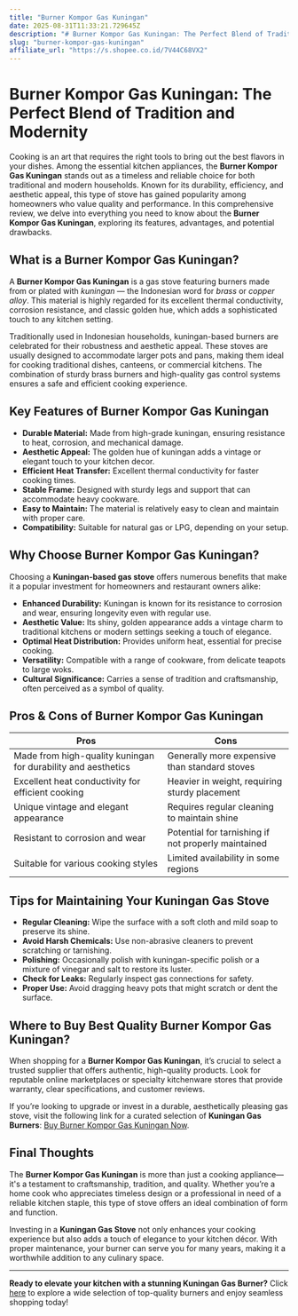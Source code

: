 ```yaml
---
title: "Burner Kompor Gas Kuningan"
date: 2025-08-31T11:33:21.729645Z
description: "# Burner Kompor Gas Kuningan: The Perfect Blend of Tradition and Modernity..."
slug: "burner-kompor-gas-kuningan"
affiliate_url: "https://s.shopee.co.id/7V44C68VX2"
---
```

# Burner Kompor Gas Kuningan: The Perfect Blend of Tradition and Modernity

Cooking is an art that requires the right tools to bring out the best flavors in your dishes. Among the essential kitchen appliances, the **Burner Kompor Gas Kuningan** stands out as a timeless and reliable choice for both traditional and modern households. Known for its durability, efficiency, and aesthetic appeal, this type of stove has gained popularity among homeowners who value quality and performance. In this comprehensive review, we delve into everything you need to know about the **Burner Kompor Gas Kuningan**, exploring its features, advantages, and potential drawbacks.

## What is a Burner Kompor Gas Kuningan?

A **Burner Kompor Gas Kuningan** is a gas stove featuring burners made from or plated with *kuningan* — the Indonesian word for *brass* or *copper alloy*. This material is highly regarded for its excellent thermal conductivity, corrosion resistance, and classic golden hue, which adds a sophisticated touch to any kitchen setting.

Traditionally used in Indonesian households, kuningan-based burners are celebrated for their robustness and aesthetic appeal. These stoves are usually designed to accommodate larger pots and pans, making them ideal for cooking traditional dishes, canteens, or commercial kitchens. The combination of sturdy brass burners and high-quality gas control systems ensures a safe and efficient cooking experience.

## Key Features of Burner Kompor Gas Kuningan

- **Durable Material:** Made from high-grade kuningan, ensuring resistance to heat, corrosion, and mechanical damage.
- **Aesthetic Appeal:** The golden hue of kuningan adds a vintage or elegant touch to your kitchen decor.
- **Efficient Heat Transfer:** Excellent thermal conductivity for faster cooking times.
- **Stable Frame:** Designed with sturdy legs and support that can accommodate heavy cookware.
- **Easy to Maintain:** The material is relatively easy to clean and maintain with proper care.
- **Compatibility:** Suitable for natural gas or LPG, depending on your setup.

## Why Choose Burner Kompor Gas Kuningan?

Choosing a **Kuningan-based gas stove** offers numerous benefits that make it a popular investment for homeowners and restaurant owners alike:

- **Enhanced Durability:** Kuningan is known for its resistance to corrosion and wear, ensuring longevity even with regular use.
- **Aesthetic Value:** Its shiny, golden appearance adds a vintage charm to traditional kitchens or modern settings seeking a touch of elegance.
- **Optimal Heat Distribution:** Provides uniform heat, essential for precise cooking.
- **Versatility:** Compatible with a range of cookware, from delicate teapots to large woks.
- **Cultural Significance:** Carries a sense of tradition and craftsmanship, often perceived as a symbol of quality.

## Pros & Cons of Burner Kompor Gas Kuningan

| **Pros**                                                       | **Cons**                                                     |
|--------------------------------------------------------------|--------------------------------------------------------------|
| Made from high-quality kuningan for durability and aesthetics | Generally more expensive than standard stoves                |
| Excellent heat conductivity for efficient cooking          | Heavier in weight, requiring sturdy placement               |
| Unique vintage and elegant appearance                        | Requires regular cleaning to maintain shine                |
| Resistant to corrosion and wear                             | Potential for tarnishing if not properly maintained        |
| Suitable for various cooking styles                           | Limited availability in some regions                         |

## Tips for Maintaining Your Kuningan Gas Stove

- **Regular Cleaning:** Wipe the surface with a soft cloth and mild soap to preserve its shine.
- **Avoid Harsh Chemicals:** Use non-abrasive cleaners to prevent scratching or tarnishing.
- **Polishing:** Occasionally polish with kuningan-specific polish or a mixture of vinegar and salt to restore its luster.
- **Check for Leaks:** Regularly inspect gas connections for safety.
- **Proper Use:** Avoid dragging heavy pots that might scratch or dent the surface.

## Where to Buy Best Quality Burner Kompor Gas Kuningan?

When shopping for a **Burner Kompor Gas Kuningan**, it’s crucial to select a trusted supplier that offers authentic, high-quality products. Look for reputable online marketplaces or specialty kitchenware stores that provide warranty, clear specifications, and customer reviews.

If you’re looking to upgrade or invest in a durable, aesthetically pleasing gas stove, visit the following link for a curated selection of **Kuningan Gas Burners**: [Buy Burner Kompor Gas Kuningan Now](https://s.shopee.co.id/7V44C68VX2).

## Final Thoughts

The **Burner Kompor Gas Kuningan** is more than just a cooking appliance—it's a testament to craftsmanship, tradition, and quality. Whether you’re a home cook who appreciates timeless design or a professional in need of a reliable kitchen staple, this type of stove offers an ideal combination of form and function.

Investing in a **Kuningan Gas Stove** not only enhances your cooking experience but also adds a touch of elegance to your kitchen décor. With proper maintenance, your burner can serve you for many years, making it a worthwhile addition to any culinary space.

---

**Ready to elevate your kitchen with a stunning Kuningan Gas Burner?** Click [here](https://s.shopee.co.id/7V44C68VX2) to explore a wide selection of top-quality burners and enjoy seamless shopping today!